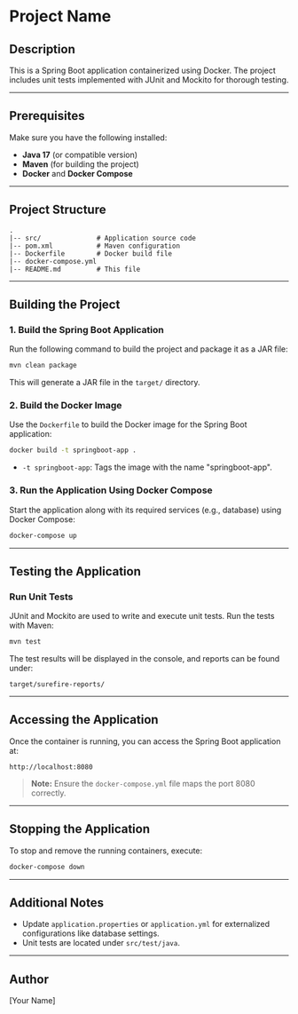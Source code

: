 # Project Name

## Description
This is a Spring Boot application containerized using Docker. The project includes unit tests implemented with JUnit and Mockito for thorough testing.

---

## Prerequisites
Make sure you have the following installed:

- **Java 17** (or compatible version)
- **Maven** (for building the project)
- **Docker** and **Docker Compose**

---

## Project Structure
```
.
|-- src/              # Application source code
|-- pom.xml           # Maven configuration
|-- Dockerfile        # Docker build file
|-- docker-compose.yml
|-- README.md         # This file
```

---

## Building the Project

### 1. Build the Spring Boot Application
Run the following command to build the project and package it as a JAR file:
```bash
mvn clean package
```

This will generate a JAR file in the `target/` directory.

### 2. Build the Docker Image
Use the `Dockerfile` to build the Docker image for the Spring Boot application:

```bash
docker build -t springboot-app .
```

- `-t springboot-app`: Tags the image with the name "springboot-app".

### 3. Run the Application Using Docker Compose
Start the application along with its required services (e.g., database) using Docker Compose:

```bash
docker-compose up
```

---

## Testing the Application

### Run Unit Tests
JUnit and Mockito are used to write and execute unit tests.
Run the tests with Maven:

```bash
mvn test
```

The test results will be displayed in the console, and reports can be found under:
```
target/surefire-reports/
```

---

## Accessing the Application
Once the container is running, you can access the Spring Boot application at:

```
http://localhost:8080
```

> **Note:** Ensure the `docker-compose.yml` file maps the port 8080 correctly.

---

## Stopping the Application
To stop and remove the running containers, execute:

```bash
docker-compose down
```

---

## Additional Notes
- Update `application.properties` or `application.yml` for externalized configurations like database settings.
- Unit tests are located under `src/test/java`.

---

## Author
[Your Name]
